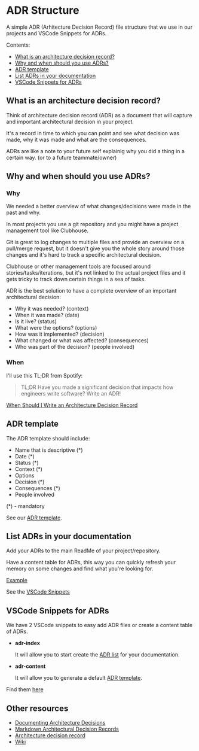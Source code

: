 # ADR Structure

A simple ADR (Arhitecture Decision Record) file structure that we use in our projects and VSCode Snippets for ADRs. 

Contents:

  - [What is an architecture decision record?](#what-is-an-architecture-decision-record)
  - [Why and when should you use ADRs?](#why-and-when-should-you-use-adrs)
  - [ADR template](#adr-template)
  - [List ADRs in your documentation](#list-adrs-in-your-documentation)
  - [VSCode Snippets for ADRs](#vscode-snippets-for-adrs)

## What is an architecture decision record?
Think of architecture decision record (ADR) as a document that will capture and important architectural decision in your project. 

It's a record in time to which you can point and see what decision was made, why it was made and what are the consequences. 

ADRs are like a note to your future self explainig why you did a thing in a certain way. (or to a future teammate/owner)


## Why and when should you use ADRs?

### Why
We needed a better overview of what changes/decisions were made in the past and why. 

In most projects you use a git repository and you might have a project management tool like Clubhouse. 

Git is great to log changes to multiple files and provide an overview on a pull/merge request, but it doesn't give you the whole story around those changes and it's hard to track a specific architectural decision. 

Clubhouse or other management tools are focused around stories/tasks/iterations, but it's not linked to the actual project files and it gets tricky to track down certain things in a sea of tasks. 

ADR is the best solution to have a complete overview of an important architectural decision:
- Why it was needed? (context)
- When it was made? (date)
- Is it live? (status)
- What were the options? (options)
- How was it implemented? (decision)
- What changed or what was affected? (consequences)
- Who was part of the decision? (people involved)

### When
I'll use this TL;DR from Spotify:
> TL;DR Have you made a significant decision that impacts how engineers write software? Write an ADR!

[When Should I Write an Architecture Decision Record](https://engineering.atspotify.com/2020/04/14/when-should-i-write-an-architecture-decision-record/)

## ADR template
The ADR template should include:
- Name that is descriptive (*)
- Date (*)
- Status (*)
- Context (*)
- Options
- Decision (*)
- Consequences (*)
- People involved

(*) - mandatory

See our [ADR template](docs/adr/0001-ADRNameDescriptive.md).

## List ADRs in your documentation
Add your ADRs to the main ReadMe of your project/repository. 

Have a content table for ADRs, this way you can quickly refresh your memory on some changes and find what you're looking for. 

[Example](README-example.md)

See the [VSCode Snippets](#vscode-snippets-for-adrs) 


## VSCode Snippets for ADRs
We have 2 VSCode snippets to easy add ADR files or create a content table of ADRs. 

- **adr-index**
  
  It will allow you to start create the [ADR list](#list-adrs-in-your-documentation) for your documentation.

- **adr-content**
  
  It will allow you to generate a default [ADR template](#adr-template).

Find them [here](VSCode-Snippets.md)

## Other resources

- [Documenting Architecture Decisions](https://cognitect.com/blog/2011/11/15/documenting-architecture-decisions)
- [Markdown Architectural Decision Records](https://github.com/adr/madr)
- [Architecture decision record](https://github.com/joelparkerhenderson/architecture_decision_record)
- [Wiki](https://en.wikipedia.org/wiki/Architectural_decision)